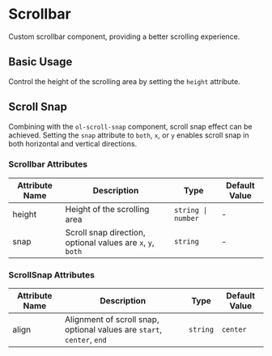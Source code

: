 # Scrollbar

Custom scrollbar component, providing a better scrolling experience.

## Basic Usage

Control the height of the scrolling area by setting the `height` attribute.

<demo vue="../demo/scrollbar/basic.vue" github="https://github.com/Onion-L/onionl-ui/tree/main/packages/components/scrollbar" />

## Scroll Snap

Combining with the `ol-scroll-snap` component, scroll snap effect can be achieved. Setting the `snap` attribute to `both`, `x`, or `y` enables scroll snap in both horizontal and vertical directions.

<demo vue="../demo/scrollbar/snap.vue" github="https://github.com/Onion-L/onionl-ui/tree/main/packages/components/scrollbar" />

### Scrollbar Attributes

| Attribute Name | Description | Type | Default Value |
| --- | --- | --- | --- |
| height | Height of the scrolling area | `string \| number` | - |
| snap | Scroll snap direction, optional values are `x`, `y`, `both` | `string` | - |

### ScrollSnap Attributes

| Attribute Name | Description | Type | Default Value |
| --- | --- | --- | --- |
| align | Alignment of scroll snap, optional values are `start`, `center`, `end` | `string` | `center` |
